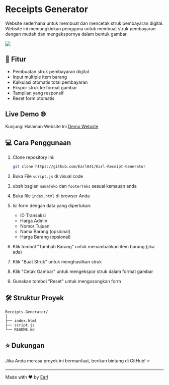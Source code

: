 # Receipts Generator

Website sederhana untuk membuat dan mencetak struk pembayaran digital. Website ini memungkinkan pengguna untuk membuat struk pembayaran dengan mudah dan mengekspornya dalam bentuk gambar.
<div align="center>"
<p>
<img src="https://receipt-generator.flowfalcon.xyz/struk.png" widhth ="250">
</p>
</div>

## 🚀 Fitur

- Pembuatan struk pembayaran digital
- Input multiple item barang
- Kalkulasi otomatis total pembayaran
- Ekspor struk ke format gambar
- Tampilan yang responsif
- Reset form otomatis

## Live Demo 🌐

Kunjungi Halaman Website Ini
[Demo Website](https://earl041.github.io/Earl-Receipt-Generator-/)

## 💻 Cara Penggunaan

1. Clone repository ini:
   ```bash
   git clone https://github.com/Earl041/Earl-Receipt-Generator
   ```
2. Buka File `script.js` di visual code

3. ubah bagian `namaToko` dan `footerTeks` sesuai kemauan anda

4. Buka file `index.html` di browser Anda

5. Isi form dengan data yang diperlukan:
   - ID Transaksi
   - Harga Admin
   - Nomor Tujuan
   - Nama Barang (opsional)
   - Harga Barang (opsional)

6. Klik tombol "Tambah Barang" untuk menambahkan item barang (jika ada)

7. Klik "Buat Struk" untuk menghasilkan struk

8. Klik "Cetak Gambar" untuk mengekspor struk dalam format gambar

9. Gunakan tombol "Reset" untuk mengosongkan form

## 🛠️ Struktur Proyek

```
Receipts-Generator/
│
├── index.html
├── script.js
└── README.md
```

## ⭐ Dukungan

Jika Anda merasa proyek ini bermanfaat, berikan bintang di GitHub! ⭐

---
Made with ❤️ by [Earl](tiktok.com/@earllyzer)
